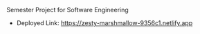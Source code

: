 Semester Project for Software Engineering 

* Deployed Link: https://zesty-marshmallow-9356c1.netlify.app
